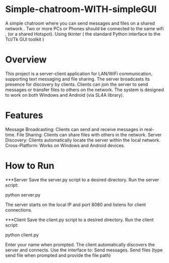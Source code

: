 # Simple-chatroom-WITH-simpleGUI
A simple chatroom where you can send messages and files on a shared network . Two or more PCs or Phones should be connected to the same wifi , (or a shared Hotspot).   Using tkinter  ( the standard Python interface to the Tcl/Tk GUI toolkit  )


# Overview
This project is a server-client application for LAN/WiFi communication, supporting text messaging and file sharing. The server broadcasts its presence for discovery by clients. Clients can join the server to send messages or transfer files to others on the network. The system is designed to work on both Windows and Android (via SL4A library).

# Features
Message Broadcasting: Clients can send and receive messages in real-time.
File Sharing: Clients can share files with others in the network.
Server Discovery: Clients automatically locate the server within the local network.
Cross-Platform: Works on Windows and Android devices.

# How to Run

***Server
Save the server.py script to a desired directory.
Run the server script:

python server.py

The server starts on the local IP and port 8080 and listens for client connections.

***Client
Save the client.py script to a desired directory.
Run the client script:

python client.py

Enter your name when prompted.
The client automatically discovers the server and connects.
Use the interface to:
Send messages.
Send files (type send file when prompted and provide the file path)
